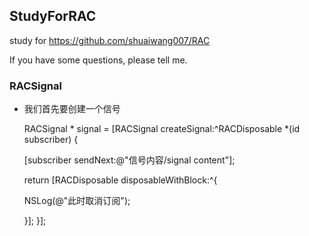 ## StudyForRAC

study for https://github.com/shuaiwang007/RAC

If you have some questions, please tell me.

### RACSignal

- 我们首先要创建一个信号

    RACSignal * signal = [RACSignal createSignal:^RACDisposable *(id<RACSubscriber> subscriber) {

    [subscriber sendNext:@"信号内容/signal content"];

    return [RACDisposable disposableWithBlock:^{

    NSLog(@"此时取消订阅");

    }];
    }];